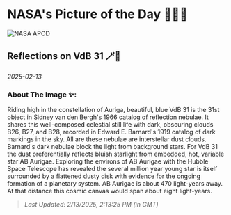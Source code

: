 
# NASA's Picture of the Day 🧑‍🚀💫

  ![NASA APOD](https://apod.nasa.gov/apod/image/2502/Vdb31_Astrobin2048.jpg)
  
  ## Reflections on VdB 31 🪄🌌
  
  _2025-02-13_
  
  ### About The Image ✨: 
  
  Riding high in the constellation of Auriga, beautiful, blue VdB 31 is the 31st object in Sidney van den Bergh's 1966 catalog of reflection nebulae. It shares this well-composed celestial still life with dark, obscuring clouds B26, B27, and B28, recorded in Edward E. Barnard's 1919 catalog of dark markings in the sky. All are these nebulae are interstellar dust clouds. Barnard's dark nebulae block the light from background stars. For VdB 31 the dust preferentially reflects bluish starlight from embedded, hot, variable star AB Aurigae. Exploring the environs of AB Aurigae with the Hubble Space Telescope has revealed the several million year young star is itself surrounded by a flattened dusty disk with evidence for the ongoing formation of a planetary system. AB Aurigae is about 470 light-years away. At that distance this cosmic canvas would span about eight light-years.
  
  
  
  > _Last Updated: 2/13/2025, 2:13:25 PM (in GMT)_
  